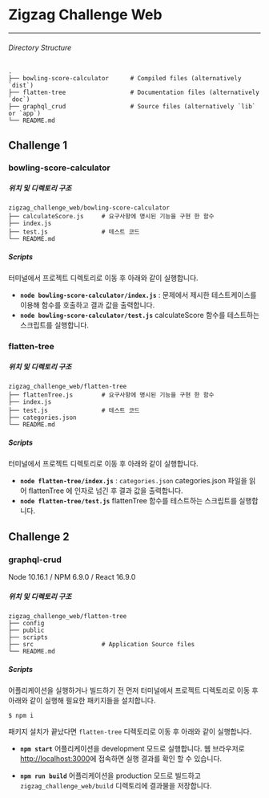 # Zigzag Challenge Web

---

###### Directory Structure

```
.
├── bowling-score-calculator      # Compiled files (alternatively `dist`)
├── flatten-tree                  # Documentation files (alternatively `doc`)
├── graphql_crud                  # Source files (alternatively `lib` or `app`)
└── README.md
```

## Challenge 1

### bowling-score-calculator

##### 위치 및 디렉토리 구조

```
zigzag_challenge_web/bowling-score-calculator
├── calculateScore.js     # 요구사항에 명시된 기능을 구현 한 함수
├── index.js
├── test.js               # 테스트 코드
└── README.md
```

##### Scripts

터미널에서 프로젝트 디렉토리로 이동 후 아래와 같이 실행합니다.

- **`node bowling-score-calculator/index.js`** :
  문제에서 제시한 테스트케이스를 이용해 함수를 호출하고 결과 값을 출력합니다.
- **`node bowling-score-calculator/test.js`**
  calculateScore 함수를 테스트하는 스크립트를 실행합니다.

### flatten-tree

##### 위치 및 디렉토리 구조

```
zigzag_challenge_web/flatten-tree
├── flattenTree.js        # 요구사항에 명시된 기능을 구현 한 함수
├── index.js
├── test.js               # 테스트 코드
├── categories.json
└── README.md
```

##### Scripts

터미널에서 프로젝트 디렉토리로 이동 후 아래와 같이 실행합니다.

- **`node flatten-tree/index.js`** :
  `categories.json` categories.json 파일을 읽어 flattenTree 에 인자로 넘긴 후 결과 값을 출력합니다.
- **`node flatten-tree/test.js`**
  flattenTree 함수를 테스트하는 스크립트를 실행합니다.

## Challenge 2

### graphql-crud

Node 10.16.1 / NPM 6.9.0 / React 16.9.0

##### 위치 및 디렉토리 구조

```
zigzag_challenge_web/flatten-tree
├── config
├── public
├── scripts
├── src                   # Application Source files
└── README.md
```

##### Scripts

어플리케이션을 실행하거나 빌드하기 전 먼저 터미널에서 프로젝트 디렉토리로 이동 후 아래와 같이 실행해 필요한 패키지들을 설치합니다.

```
$ npm i
```

패키지 설치가 끝났다면 `flatten-tree` 디렉토리로 이동 후 아래와 같이 실행합니다.

- **`npm start`**
  어플리케이션을 development 모드로 실행합니다.
  웹 브라우저로 [http://localhost:3000](http://localhost:3000)에 접속하면 실행 결과를 확인 할 수 있습니다.

- **`npm run build`**
  어플리케이션을 production 모드로 빌드하고 `zigzag_challenge_web/build` 디렉토리에 결과물을 저장합니다.
